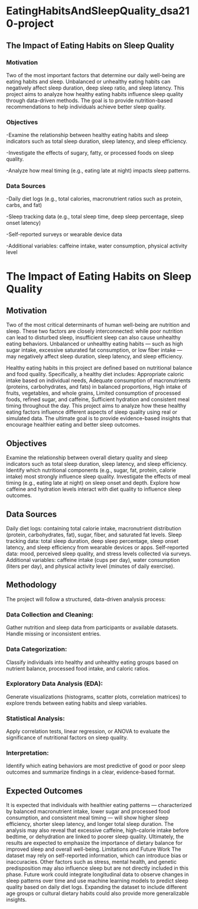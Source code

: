 # EatingHabitsAndSleepQuality_dsa210-project

## The Impact of Eating Habits on Sleep Quality

### Motivation

Two of the most important factors that determine our daily well-being are eating habits and sleep.
Unbalanced or unhealthy eating habits can negatively affect sleep duration, deep sleep ratio, and sleep latency.
This project aims to analyze how healthy eating habits influence sleep quality through data-driven methods.
The goal is to provide nutrition-based recommendations to help individuals achieve better sleep quality.

### Objectives

-Examine the relationship between healthy eating habits and sleep indicators such as total sleep duration, sleep latency, and sleep efficiency.

-Investigate the effects of sugary, fatty, or processed foods on sleep quality.

-Analyze how meal timing (e.g., eating late at night) impacts sleep patterns.

### Data Sources

-Daily diet logs (e.g., total calories, macronutrient ratios such as protein, carbs, and fat)

-Sleep tracking data (e.g., total sleep time, deep sleep percentage, sleep onset latency)

-Self-reported surveys or wearable device data 

-Additional variables: caffeine intake, water consumption, physical activity level






# The Impact of Eating Habits on Sleep Quality

## Motivation

Two of the most critical determinants of human well-being are nutrition and sleep. These two factors are closely interconnected: while poor nutrition can lead to disturbed sleep, insufficient sleep can also cause unhealthy eating behaviors. Unbalanced or unhealthy eating habits — such as high sugar intake, excessive saturated fat consumption, or low fiber intake — may negatively affect sleep duration, sleep latency, and sleep efficiency.

Healthy eating habits in this project are defined based on nutritional balance and food quality. Specifically, a healthy diet includes:
Appropriate caloric intake based on individual needs,
Adequate consumption of macronutrients (proteins, carbohydrates, and fats) in balanced proportions,
High intake of fruits, vegetables, and whole grains,
Limited consumption of processed foods, refined sugar, and caffeine,
Sufficient hydration and consistent meal timing throughout the day.
This project aims to analyze how these healthy eating factors influence different aspects of sleep quality using real or simulated data. The ultimate goal is to provide evidence-based insights that encourage healthier eating and better sleep outcomes.

## Objectives

Examine the relationship between overall dietary quality and sleep indicators such as total sleep duration, sleep latency, and sleep efficiency.
Identify which nutritional components (e.g., sugar, fat, protein, calorie intake) most strongly influence sleep quality.
Investigate the effects of meal timing (e.g., eating late at night) on sleep onset and depth.
Explore how caffeine and hydration levels interact with diet quality to influence sleep outcomes.

## Data Sources

Daily diet logs: containing total calorie intake, macronutrient distribution (protein, carbohydrates, fat), sugar, fiber, and saturated fat levels.
Sleep tracking data: total sleep duration, deep sleep percentage, sleep onset latency, and sleep efficiency from wearable devices or apps.
Self-reported data: mood, perceived sleep quality, and stress levels collected via surveys.
Additional variables: caffeine intake (cups per day), water consumption (liters per day), and physical activity level (minutes of daily exercise).

## Methodology

The project will follow a structured, data-driven analysis process:
### Data Collection and Cleaning: 
Gather nutrition and sleep data from participants or available datasets. Handle missing or inconsistent entries.
### Data Categorization: 
Classify individuals into healthy and unhealthy eating groups based on nutrient balance, processed food intake, and caloric ratios.
### Exploratory Data Analysis (EDA): 
Generate visualizations (histograms, scatter plots, correlation matrices) to explore trends between eating habits and sleep variables.
### Statistical Analysis: 
Apply correlation tests, linear regression, or ANOVA to evaluate the significance of nutritional factors on sleep quality.
### Interpretation: 
Identify which eating behaviors are most predictive of good or poor sleep outcomes and summarize findings in a clear, evidence-based format.
## Expected Outcomes

It is expected that individuals with healthier eating patterns — characterized by balanced macronutrient intake, lower sugar and processed food consumption, and consistent meal timing — will show higher sleep efficiency, shorter sleep latency, and longer total sleep duration.
The analysis may also reveal that excessive caffeine, high-calorie intake before bedtime, or dehydration are linked to poorer sleep quality.
Ultimately, the results are expected to emphasize the importance of dietary balance for improved sleep and overall well-being.
Limitations and Future Work
The dataset may rely on self-reported information, which can introduce bias or inaccuracies.
Other factors such as stress, mental health, and genetic predisposition may also influence sleep but are not directly included in this phase.
Future work could integrate longitudinal data to observe changes in sleep patterns over time and use machine learning models to predict sleep quality based on daily diet logs.
Expanding the dataset to include different age groups or cultural dietary habits could also provide more generalizable insights.
